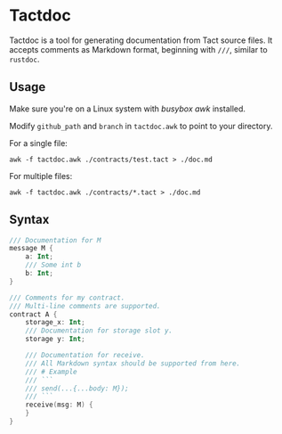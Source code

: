 # Tactdoc

Tactdoc is a tool for generating documentation from Tact source files. It accepts comments as Markdown format, beginning with `///`, similar to `rustdoc`.

## Usage

Make sure you're on a Linux system with *busybox awk* installed.

Modify `github_path` and `branch` in `tactdoc.awk` to point to your directory.

For a single file:

`awk -f tactdoc.awk ./contracts/test.tact > ./doc.md`

For multiple files:

`awk -f tactdoc.awk ./contracts/*.tact > ./doc.md`

## Syntax

```kotlin
/// Documentation for M
message M {
    a: Int;
    /// Some int b
    b: Int;
}

/// Comments for my contract.
/// Multi-line comments are supported.
contract A {
    storage_x: Int;
    /// Documentation for storage slot y.
    storage y: Int;

    /// Documentation for receive.
    /// All Markdown syntax should be supported from here.
    /// # Example
    /// ```
    /// send(...{...body: M});
    /// ```
    receive(msg: M) {
    }
}

